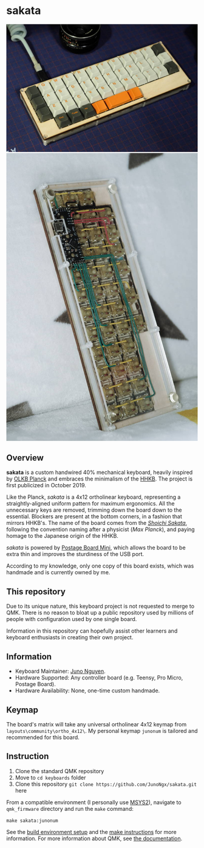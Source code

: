 # sakata

![Picture of sakata on the front](https://raw.githubusercontent.com/JunoNgx/sakata/master/sakata_front.jpg)
![Picture of sakata on the back](https://raw.githubusercontent.com/JunoNgx/sakata/master/sakata_back.jpg)

## Overview

**sakata** is a custom handwired 40% mechanical keyboard, heavily inspired by [OLKB Planck](https://olkb.com/collections/planck) and embraces the minimalism of the [HHKB](https://happyhackingkb.com/). The project is first publicized in October 2019.

Like the Planck, *sakata* is a 4x12 ortholinear keyboard, representing a straightly-aligned uniform pattern for maximum ergonomics. All the unnecessary keys are removed, trimming down the board down to the essential. Blockers are present at the bottom corners, in a fashion that mirrors HHKB's. The name of the board comes from the [*Shoichi Sakata*](https://en.wikipedia.org/wiki/Shoichi_Sakata), following the convention naming after a physicist (*Max Planck*), and paying homage to the Japanese origin of the HHKB.

*sakata* is powered by [Postage Board Mini](https://www.reddit.com/r/mechmarket/comments/cbzwm1/gb_postage_board_mini_the_easiest_and_slimmest/), which allows the board to be extra thin and improves the sturdiness of the USB port.

According to my knowledge, only one copy of this board exists, which was handmade and is currently owned by me.

## This repository

Due to its unique nature, this keyboard project is not requested to merge to QMK. There is no reason to bloat up a public repository used by millions of people with configuration used by one single board.

Information in this repository can hopefully assist other learners and keyboard enthusiasts in creating their own project.

## Information

* Keyboard Maintainer: [Juno Nguyen](https://github.com/junongx).
* Hardware Supported: Any controller board (e.g. Teensy, Pro Micro, Postage Board).
* Hardware Availability: None, one-time custom handmade.

## Keymap

The board's matrix will take any universal ortholinear 4x12 keymap from `layouts\community\ortho_4x12\`. My personal keymap `junonum` is tailored and recommended for this board.

## Instruction

1. Clone the standard QMK repository
2. Move to `cd keyboards` folder
3. Clone this repository `git clone https://github.com/JunoNgx/sakata.git` here

From a compatible environment (I personally use [MSYS2](https://www.msys2.org/)), navigate to `qmk_firmware` directory and run the `make` command:

    make sakata:junonum
    
See the [build environment setup](https://docs.qmk.fm/#/getting_started_build_tools) and the [make instructions](https://docs.qmk.fm/#/getting_started_make_guide) for more information. For more information about QMK, see [the documentation](https://docs.qmk.fm/#/newbs).
